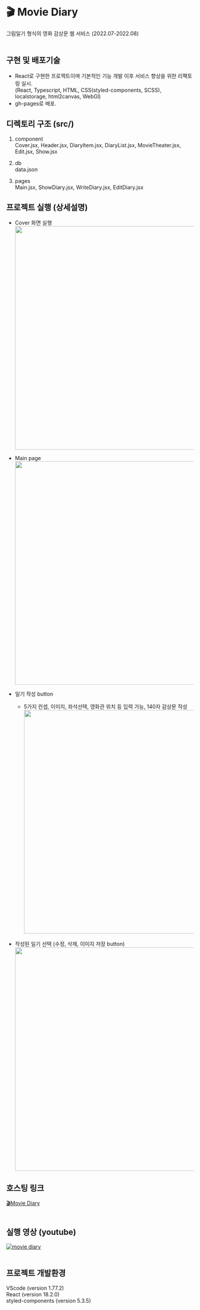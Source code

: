 # 🎬 Movie Diary

그림일기 형식의 영화 감상문 웹 서비스 (2022.07-2022.08)
<br><br>

## 구현 및 배포기술

- React로 구현한 프로젝트이며 기본적인 기능 개발 이후 서비스 향상을 위한 리팩토링 실시.
  <br>(React, Typescript, HTML, CSS(styled-components, SCSS), localstorage, html2canvas, WebGl)
- gh-pages로 배포.

## 디렉토리 구조 (src/)

1. component
   <br> Cover.jsx, Header.jsx, DiaryItem.jsx, DiaryList.jsx, MovieTheater.jsx, Edit.jsx, Show.jsx

2. db
   <br> data.json

3. pages
   <br> Main.jsx, ShowDiary.jsx, WriteDiary.jsx, EditDiary.jsx

## 프로젝트 실행 (상세설명)

- Cover 화면 실행<br>
  <image src="https://user-images.githubusercontent.com/106156087/232793800-6042f556-23fd-44a0-a404-a92ca87c5277.png" width="600">

- Main page <br>
  <image src="https://user-images.githubusercontent.com/106156087/232797374-f21eea2d-39d1-49eb-9a74-4de4b44abf3c.png" width="600">

- 일기 작성 button <br>

  - 5가지 컨셉, 이미지, 좌석선택, 영화관 위치 등 입력 가능, 140자 감상문 작성
    <image src="https://user-images.githubusercontent.com/106156087/232794169-497b62ed-a6a4-40a7-b185-42f179828786.png" width="600">

- 작성된 일기 선택 (수정, 삭제, 이미지 저장 button) <br>
  <image src="https://user-images.githubusercontent.com/106156087/232796226-c239d892-5dc9-48f8-b991-0edbc0b2f571.png" width="600">

## 호스팅 링크

[🎬Movie Diary](https://kylee31.github.io/movie_diary/)
<br><br>

## 실행 영상 (youtube)

[![movie diary](https://img.youtube.com/vi/W1zmduWOr4I/0.jpg)](https://youtu.be/W1zmduWOr4I)
<br><br>

## 프로젝트 개발환경

VScode (version 1.77.2)<br>
React (version 18.2.0)<br>
styled-components (version 5.3.5)

